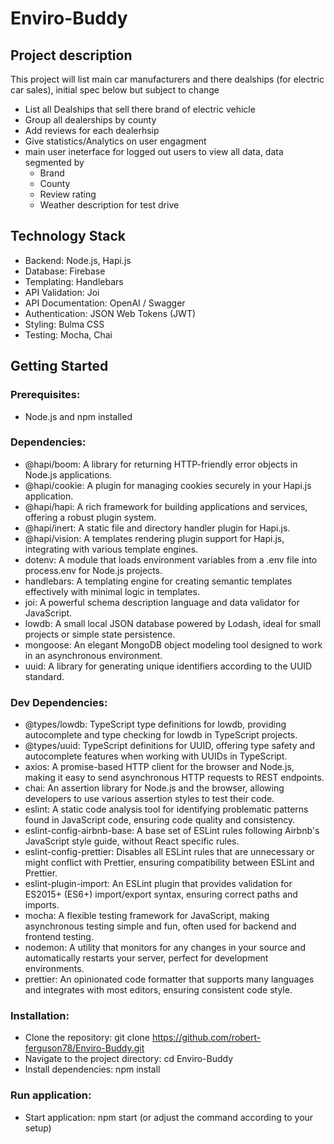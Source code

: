 # Enviro-Buddy
## Project description
This project will list main car manufacturers and there dealships (for electric car sales), initial spec below but subject to change

- List all Dealships that sell there brand of electric vehicle
- Group all dealerships by county
- Add reviews for each dealerhsip
- Give statistics/Analytics on user engagment
- main user ineterface for logged out users to view all data, data segmented by
    - Brand
    - County
    - Review rating
    - Weather description for test drive

## Technology Stack
- Backend: Node.js, Hapi.js
- Database: Firebase
- Templating: Handlebars
- API Validation: Joi
- API Documentation: OpenAI / Swagger
- Authentication: JSON Web Tokens (JWT)
- Styling: Bulma CSS
- Testing: Mocha, Chai

## Getting Started

### Prerequisites:
- Node.js and npm installed

### Dependencies:
- @hapi/boom: A library for returning HTTP-friendly error objects in Node.js applications.
- @hapi/cookie: A plugin for managing cookies securely in your Hapi.js application.
- @hapi/hapi: A rich framework for building applications and services, offering a robust plugin system.
- @hapi/inert: A static file and directory handler plugin for Hapi.js.
- @hapi/vision: A templates rendering plugin support for Hapi.js, integrating with various template engines.
- dotenv: A module that loads environment variables from a .env file into process.env for Node.js projects.
- handlebars: A templating engine for creating semantic templates effectively with minimal logic in templates.
- joi: A powerful schema description language and data validator for JavaScript.
- lowdb: A small local JSON database powered by Lodash, ideal for small projects or simple state persistence.
- mongoose: An elegant MongoDB object modeling tool designed to work in an asynchronous environment.
- uuid: A library for generating unique identifiers according to the UUID standard.

### Dev Dependencies:
- @types/lowdb: TypeScript type definitions for lowdb, providing autocomplete and type checking for lowdb in TypeScript projects.
- @types/uuid: TypeScript definitions for UUID, offering type safety and autocomplete features when working with UUIDs in TypeScript.
- axios: A promise-based HTTP client for the browser and Node.js, making it easy to send asynchronous HTTP requests to REST endpoints.
- chai: An assertion library for Node.js and the browser, allowing developers to use various assertion styles to test their code.
- eslint: A static code analysis tool for identifying problematic patterns found in JavaScript code, ensuring code quality and consistency.
- eslint-config-airbnb-base: A base set of ESLint rules following Airbnb's JavaScript style guide, without React specific rules.
- eslint-config-prettier: Disables all ESLint rules that are unnecessary or might conflict with Prettier, ensuring compatibility between ESLint and Prettier.
- eslint-plugin-import: An ESLint plugin that provides validation for ES2015+ (ES6+) import/export syntax, ensuring correct paths and imports.
- mocha: A flexible testing framework for JavaScript, making asynchronous testing simple and fun, often used for backend and frontend testing.
- nodemon: A utility that monitors for any changes in your source and automatically restarts your server, perfect for development environments.
- prettier: An opinionated code formatter that supports many languages and integrates with most editors, ensuring consistent code style.

### Installation:
- Clone the repository: git clone https://github.com/robert-ferguson78/Enviro-Buddy.git
- Navigate to the project directory: cd Enviro-Buddy
- Install dependencies: npm install

### Run application:
- Start application: npm start (or adjust the command according to your setup)